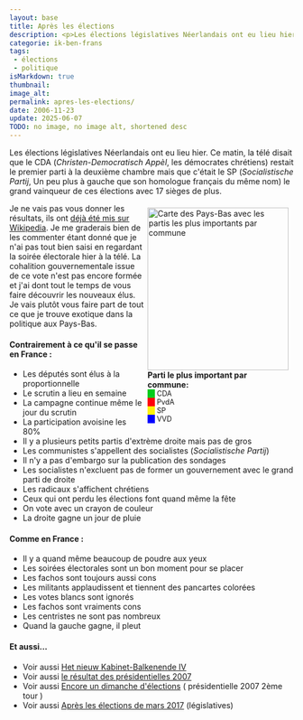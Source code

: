 ```yaml
---
layout: base
title: Après les élections
description: <p>Les élections législatives Néerlandais ont eu lieu hier. Ce matin, la télé disait que le CDA (<em>Christen-Democratisch Appèl</em>, les démocrates chr
categorie: ik-ben-frans
tags: 
 - élections
 - politique
isMarkdown: true
thumbnail: 
image_alt: 
permalink: apres-les-elections/
date: 2006-11-23
update: 2025-06-07
TODO: no image, no image alt, shortened desc
---
```


<p>Les élections législatives Néerlandais ont eu lieu hier. Ce matin, la télé disait que le CDA (<em>Christen-Democratisch Appèl</em>, les démocrates chrétiens) restait le premier parti à la deuxième chambre mais que c'était le SP (<em>Socialistische Partij</em>, Un peu plus à gauche que son homologue français du même nom) le grand vainqueur de ces élections avec 17 sièges de plus.</p>

<div style="width:252px; float:right; padding:0.5em;"><a class="internal" href="http://fr.wikipedia.org/wiki/Image:Netherlands_municipalities_results_2006.png" title="Parti le plus important par commune:"><img alt="Carte des Pays-Bas avec les partis les plus importants par commune" height="288" longdesc="/wiki/Image:Netherlands_municipalities_results_2006.png" src="http://upload.wikimedia.org/wikipedia/commons/thumb/f/f2/Netherlands_municipalities_results_2006.png/250px-Netherlands_municipalities_results_2006.png" width="250" /></a> <strong>Parti le plus important par commune:</strong>
<p style="margin:0;font-size:90%"><span style="border:none;background-color:#00CC1B;color:#00CC1B;">??</span>&nbsp;CDA</p>

<p style="margin:0;font-size:90%"><span style="border:none;background-color:#FF000C;color:#FF000C;">??</span>&nbsp;PvdA</p>

<p style="margin:0;font-size:90%"><span style="border:none;background-color:#FFF20A;color:#FFF20A;">??</span>&nbsp;SP</p>

<p style="margin:0;font-size:90%"><span style="border:none;background-color:#0000FF;color:#0000FF;">??</span>&nbsp;VVD</p>
</div>

<p>Je ne vais pas vous donner les résultats, ils ont <a href="http://fr.wikipedia.org/wiki/%C3%89lections_l%C3%A9gislatives_n%C3%A9erlandaises_de_2006">déjà été mis sur Wikipedia</a>. Je me graderais bien de les commenter étant donné que je n'ai pas tout bien saisi en regardant la soirée électorale hier à la télé. La cohalition gouvernementale issue de ce vote n'est pas encore formée et j'ai dont tout le temps de vous faire découvrir les nouveaux élus. Je vais plutôt vous faire part de tout ce que je trouve exotique dans la politique aux Pays-Bas.</p>

<h4>Contrairement à ce qu'il se passe en France&nbsp;:</h4>

<ul>
	<li>Les députés sont élus à la proportionnelle</li>
	<li>Le scrutin a lieu en semaine</li>
	<li>La campagne continue même le jour du scrutin</li>
	<li>La participation avoisine les 80%</li>
	<li>Il y a plusieurs petits partis d'extrème droite mais pas de gros</li>
	<li>Les communistes s'appellent des socialistes (<em>Socialistische Partij</em>)</li>
	<li>Il n'y a pas d'embargo sur la publication des sondages</li>
	<li>Les socialistes n'excluent pas de former un gouvernement avec le grand parti de droite</li>
	<li>Les radicaux s'affichent chrétiens</li>
	<li>Ceux qui ont perdu les élections font quand même la fête</li>
	<li>On vote avec un crayon de couleur</li>
	<li>La droite gagne un jour de pluie</li>
</ul>

<h4>Comme en France&nbsp;:</h4>

<ul>
	<li>Il y a quand même beaucoup de poudre aux yeux</li>
	<li>Les soirées électorales sont un bon moment pour se placer</li>
	<li>Les fachos sont toujours aussi cons</li>
	<li>Les militants applaudissent et tiennent des pancartes colorées</li>
	<li>Les votes blancs sont ignorés</li>
	<li>Les fachos sont vraiments cons</li>
	<li>Les centristes ne sont pas nombreux</li>
	<li>Quand la gauche gagne, il pleut</li>
</ul>

<h4>Et aussi...</h4>

<ul>
	<li>Voir aussi <a href="/nieuw-kabinet-balkenende-iv">Het nieuw Kabinet-Balkenende IV</a></li>
	<li>Voir aussi <a href="/pour-voter-aux-pays-bas">le résultat des présidentielles 2007</a></li>
	<li>Voir aussi <a href="/encore-un-dimanche-d-elections">Encore un dimanche d'élections</a> ( présidentielle 2007 2ème tour )</li>
	<li>Voir aussi <a href="/les-elections-2017" title="Après les élections de mars 2017">Après les élections de mars 2017</a> (législatives)</li>
</ul>
